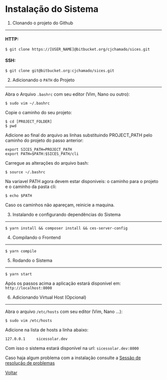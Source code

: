 Instalação do Sistema
=====================

1. Clonando o projeto do Github
-------------------------------

#### HTTP:
```
$ git clone https://[USER_NAME]@bitbucket.org/cjchamado/sices.git
```
#### SSH:
```
$ git clone git@bitbucket.org:cjchamado/sices.git
```


2. Adicionando o `PATH` do Projeto
----------------------------------

Abra o Arquivo `.bashrc` com seu editor (Vim, Nano ou outro):
```
$ sudo vim ~/.bashrc
```

Copie o caminho do seu projeto:
```
$ cd [PROJECT_FOLDER]
$ pwd
```

Adicione ao final do arquivo as linhas substituindo PROJECT_PATH pelo caminho do projeto do passo anterior:
```
export SICES_PATH=PROJECT_PATH
export PATH=$PATH:$SICES_PATH/cli
```

Carregue as alterações do arquivo bash:
```
$ source ~/.bashrc
```

Na variavel PATH agora devem estar disponiveis: o caminho para o projeto e o caminho da pasta cli:
```
$ echo $PATH
```

Caso os caminhos não apareçam, reinicie a maquina.


3. Instalando e configurando dependências do Sistema
----------------------------------------------------

```
$ yarn install && composer install && ces-server-config
```


4. Compilando o Frontend
------------------------

```
$ yarn compile
```


5. Rodando o Sistema
--------------------

```
$ yarn start
```

Após os passos acima a aplicação estará disponível em: `http://localhost:8000`


6. Adicionando Virtual Host (Opcional)
--------------------------------------

Abra o arquivo `/etc/hosts` com seu editor (Vim, Nano ...):
```
$ sudo vim /etc/hosts
```

Adicione na lista de hosts a linha abaixo:
```
127.0.0.1     sicessolar.dev
```

Com isso o sistema estará disponível na url: `sicessolar.dev:8000`


Caso haja algum problema com a instalação consulte a
[Sessão de resolução de problemas](system-install-problems.md)


[Voltar](../getting-started.md)
